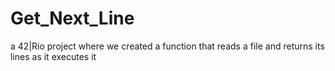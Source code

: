 # Get_Next_Line
a 42|Rio project where we created a function that reads a file and returns its lines as it executes it

